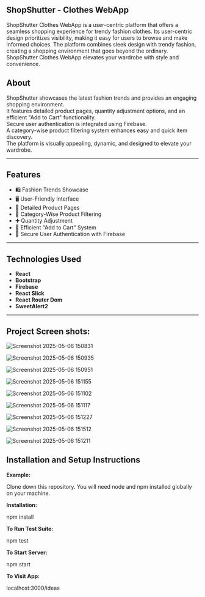 ## ShopShutter - Clothes WebApp

ShopShutter Clothes WebApp is a user-centric platform that offers a seamless shopping experience for trendy fashion clothes. Its user-centric design prioritizes visibility, making it easy for users to browse and make informed choices. The platform combines sleek design with trendy fashion, creating a shopping environment that goes beyond the ordinary. ShopShutter Clothes WebApp elevates your wardrobe with style and convenience.


## About

ShopShutter showcases the latest fashion trends and provides an engaging shopping environment.  
It features detailed product pages, quantity adjustment options, and an efficient "Add to Cart" functionality.  
Secure user authentication is integrated using Firebase.  
A category-wise product filtering system enhances easy and quick item discovery.  
The platform is visually appealing, dynamic, and designed to elevate your wardrobe.

---

## Features

- 🛍️ Fashion Trends Showcase
- 🖥️ User-Friendly Interface
- 📄 Detailed Product Pages
- 🔎 Category-Wise Product Filtering
- ➕ Quantity Adjustment
- 🛒 Efficient "Add to Cart" System
- 🔐 Secure User Authentication with Firebase

---

## Technologies Used

- **React**
- **Bootstrap**
- **Firebase**
- **React Slick**
- **React Router Dom**
- **SweetAlert2**

---
## Project Screen shots:

![Screenshot 2025-05-06 150831](https://github.com/user-attachments/assets/5b689de9-3b33-4e14-aa79-d429965bc8a3)

![Screenshot 2025-05-06 150935](https://github.com/user-attachments/assets/41bf5cf4-0112-4734-8255-9779af3c5085)

![Screenshot 2025-05-06 150951](https://github.com/user-attachments/assets/28e16316-8406-4fcd-bce2-11bf0b720c4c)

![Screenshot 2025-05-06 151155](https://github.com/user-attachments/assets/cccd0b2c-a253-4300-9ab7-e97757657e9a)

![Screenshot 2025-05-06 151102](https://github.com/user-attachments/assets/a101a05b-85f1-45c0-ad04-5941c789595f)


![Screenshot 2025-05-06 151117](https://github.com/user-attachments/assets/402113d8-8e10-473e-8c5b-79f8b40fbdfc)

![Screenshot 2025-05-06 151227](https://github.com/user-attachments/assets/4d77b150-892a-4858-a021-86bfbc1d772d)

![Screenshot 2025-05-06 151512](https://github.com/user-attachments/assets/b9d8fa8f-00da-4a1c-a121-46c4a95e1f39)

![Screenshot 2025-05-06 151211](https://github.com/user-attachments/assets/d7b71540-4d24-4e04-b3e3-6d7714e56a2b)

## Installation and Setup Instructions
**Example:**

Clone down this repository. You will need node and npm installed globally on your machine.

**Installation:**

npm install

**To Run Test Suite:**

npm test

**To Start Server:**

npm start

**To Visit App:**

localhost:3000/ideas







